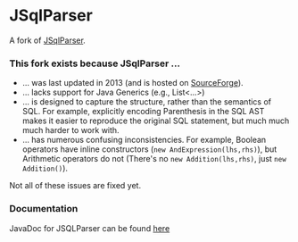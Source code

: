 # JSqlParser

A fork of [JSqlParser](http://jsqlparser.sourceforge.net).  

### This fork exists because JSqlParser ...

* ... was last updated in 2013 (and is hosted on [SourceForge](https://twitter.com/newsycombinator/status/611534051548209153)).
* ... lacks support for Java Generics (e.g., List<...>) 
* ... is designed to capture the structure, rather than the semantics of SQL.  For example, explicitly encoding Parenthesis 
      in the SQL AST makes it easier to reproduce the original SQL statement, but much much much harder to work with.
* ... has numerous confusing inconsistencies.  For example, Boolean operators have inline constructors 
      (`new AndExpression(lhs,rhs)`), but Arithmetic operators do not (There's no `new Addition(lhs,rhs)`, just 
      `new Addition()`).

Not all of these issues are fixed yet.

### Documentation

JavaDoc for JSQLParser can be found [here](http://odin.cse.buffalo.edu/software/jsqlparser/)
